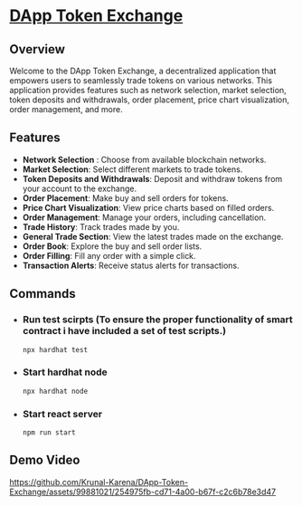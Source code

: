 # [DApp Token Exchange](https://rapid-sunset-2465.on.fleek.co/)

## Overview
Welcome to the DApp Token Exchange, a decentralized application that empowers users to seamlessly trade tokens on various networks. This application provides features such as network selection, market selection, token deposits and withdrawals, order placement, price chart visualization, order management, and more.

## Features
- **Network Selection** : Choose from available blockchain networks.
- **Market Selection**: Select different markets to trade tokens.
- **Token Deposits and Withdrawals**: Deposit and withdraw tokens from your account to the exchange.
- **Order Placement**: Make buy and sell orders for tokens.
- **Price Chart Visualization**: View price charts based on filled orders.
- **Order Management**: Manage your orders, including cancellation.
- **Trade History**: Track trades made by you.
- **General Trade Section**: View the latest trades made on the exchange.
- **Order Book**: Explore the buy and sell order lists.
- **Order Filling**: Fill any order with a simple click.
- **Transaction Alerts**: Receive status alerts for transactions.


## Commands

- ### Run test scirpts (To ensure the proper functionality of smart contract i have included a set of test scripts.)
   ```
   npx hardhat test
   ```
- ### Start hardhat node
   ```
   npx hardhat node
   ```
- ### Start react server
   ```
   npm run start
   ```

## Demo Video

https://github.com/Krunal-Karena/DApp-Token-Exchange/assets/99881021/254975fb-cd71-4a00-b67f-c2c6b78e3d47

